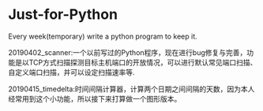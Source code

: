 # Just-for-Python
Every week(temporary) write a python program to keep it.

20190402_scanner:一个以前写过的Python程序，现在进行bug修复与完善，功能是以TCP方式扫描探测目标主机端口的开放情况，可以进行默认常见端口扫描、自定义端口扫描，并可以设定扫描速率等.

20190415_timedelta:时间间隔计算器，计算两个日期之间间隔的天数，因为本人经常用到这个小功能，所以接下来打算做一个图形版本。
